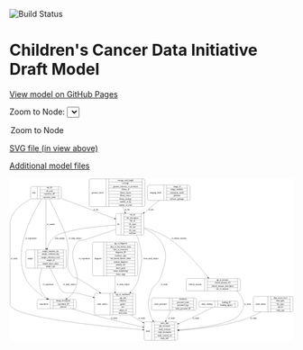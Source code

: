 <link rel='stylesheet' href="assets/style.css">
<link rel='stylesheet' href="https://unpkg.com/leaflet@1.5.1/dist/leaflet.css" integrity="sha512-xwE/Az9zrjBIphAcBb3F6JVqxf46+CDLwfLMHloNu6KEQCAWi6HcDUbeOfBIptF7tcCzusKFjFw2yuvEpDL9wQ==" crossorigin="">
<script type="text/javascript" src="https://code.jquery.com/jquery-3.2.1.min.js"></script>
<script type="text/javascript"  src="https://unpkg.com/leaflet@1.5.1/dist/leaflet.js"></script>
<script type="text/javascript" src="assets/actions.js"></script>

![Build Status](https://github.com/CBIIT/ccdi-model/actions/workflows/model-test-and-deploy.yml/badge.svg)

# Children's Cancer Data Initiative Draft Model

[View model on GitHub Pages](https://cbiit.github.io/ccdi-model/)



Zoom to Node: <select id="node_select">
  <option value="">Zoom to Node</option>
</select>
<div id="model"></div>

<p>
<a href="./model-desc/ccdi-model.svg">SVG file (in view above)</a>
<p>
<a href="./model-desc">Additional model files</a>
<div id='graph' style='display:off;'>
<svg width="2117pt" height="1215pt"
 viewBox="0.00 0.00 2116.50 1215.00" xmlns="http://www.w3.org/2000/svg" xmlns:xlink="http://www.w3.org/1999/xlink">
<g id="graph0" class="graph" transform="scale(1 1) rotate(0) translate(4 1211)">
<title>Perl</title>
<polygon fill="#ffffff" stroke="transparent" points="-4,4 -4,-1211 2112.5,-1211 2112.5,4 -4,4"/>
<!-- imaging_detail -->
<g id="node1" class="node">
<title>imaging_detail</title>
<path fill="none" stroke="#000000" d="M1036,-1045.5C1036,-1045.5 1330,-1045.5 1330,-1045.5 1336,-1045.5 1342,-1051.5 1342,-1057.5 1342,-1057.5 1342,-1148.5 1342,-1148.5 1342,-1154.5 1336,-1160.5 1330,-1160.5 1330,-1160.5 1036,-1160.5 1036,-1160.5 1030,-1160.5 1024,-1154.5 1024,-1148.5 1024,-1148.5 1024,-1057.5 1024,-1057.5 1024,-1051.5 1030,-1045.5 1036,-1045.5"/>
<text text-anchor="middle" x="1085" y="-1099.3" font-family="Times,serif" font-size="14.00" fill="#000000">imaging_detail</text>
<polyline fill="none" stroke="#000000" points="1146,-1045.5 1146,-1160.5 "/>
<text text-anchor="middle" x="1156.5" y="-1099.3" font-family="Times,serif" font-size="14.00" fill="#000000"> </text>
<polyline fill="none" stroke="#000000" points="1167,-1045.5 1167,-1160.5 "/>
<text text-anchor="middle" x="1244" y="-1145.3" font-family="Times,serif" font-size="14.00" fill="#000000">image_id</text>
<polyline fill="none" stroke="#000000" points="1167,-1137.5 1321,-1137.5 "/>
<text text-anchor="middle" x="1244" y="-1122.3" font-family="Times,serif" font-size="14.00" fill="#000000">image_modality</text>
<polyline fill="none" stroke="#000000" points="1167,-1114.5 1321,-1114.5 "/>
<text text-anchor="middle" x="1244" y="-1099.3" font-family="Times,serif" font-size="14.00" fill="#000000">instrument_model</text>
<polyline fill="none" stroke="#000000" points="1167,-1091.5 1321,-1091.5 "/>
<text text-anchor="middle" x="1244" y="-1076.3" font-family="Times,serif" font-size="14.00" fill="#000000">platform</text>
<polyline fill="none" stroke="#000000" points="1167,-1068.5 1321,-1068.5 "/>
<text text-anchor="middle" x="1244" y="-1053.3" font-family="Times,serif" font-size="14.00" fill="#000000">software_packages</text>
<polyline fill="none" stroke="#000000" points="1321,-1045.5 1321,-1160.5 "/>
<text text-anchor="middle" x="1331.5" y="-1099.3" font-family="Times,serif" font-size="14.00" fill="#000000"> </text>
</g>
<!-- file -->
<g id="node10" class="node">
<title>file</title>
<path fill="none" stroke="#000000" d="M800.5,-786.5C800.5,-786.5 985.5,-786.5 985.5,-786.5 991.5,-786.5 997.5,-792.5 997.5,-798.5 997.5,-798.5 997.5,-935.5 997.5,-935.5 997.5,-941.5 991.5,-947.5 985.5,-947.5 985.5,-947.5 800.5,-947.5 800.5,-947.5 794.5,-947.5 788.5,-941.5 788.5,-935.5 788.5,-935.5 788.5,-798.5 788.5,-798.5 788.5,-792.5 794.5,-786.5 800.5,-786.5"/>
<text text-anchor="middle" x="808" y="-863.3" font-family="Times,serif" font-size="14.00" fill="#000000">file</text>
<polyline fill="none" stroke="#000000" points="827.5,-786.5 827.5,-947.5 "/>
<text text-anchor="middle" x="838" y="-863.3" font-family="Times,serif" font-size="14.00" fill="#000000"> </text>
<polyline fill="none" stroke="#000000" points="848.5,-786.5 848.5,-947.5 "/>
<text text-anchor="middle" x="912.5" y="-932.3" font-family="Times,serif" font-size="14.00" fill="#000000">cds_url</text>
<polyline fill="none" stroke="#000000" points="848.5,-924.5 976.5,-924.5 "/>
<text text-anchor="middle" x="912.5" y="-909.3" font-family="Times,serif" font-size="14.00" fill="#000000">file_description</text>
<polyline fill="none" stroke="#000000" points="848.5,-901.5 976.5,-901.5 "/>
<text text-anchor="middle" x="912.5" y="-886.3" font-family="Times,serif" font-size="14.00" fill="#000000">file_id</text>
<polyline fill="none" stroke="#000000" points="848.5,-878.5 976.5,-878.5 "/>
<text text-anchor="middle" x="912.5" y="-863.3" font-family="Times,serif" font-size="14.00" fill="#000000">file_name</text>
<polyline fill="none" stroke="#000000" points="848.5,-855.5 976.5,-855.5 "/>
<text text-anchor="middle" x="912.5" y="-840.3" font-family="Times,serif" font-size="14.00" fill="#000000">file_size</text>
<polyline fill="none" stroke="#000000" points="848.5,-832.5 976.5,-832.5 "/>
<text text-anchor="middle" x="912.5" y="-817.3" font-family="Times,serif" font-size="14.00" fill="#000000">file_type</text>
<polyline fill="none" stroke="#000000" points="848.5,-809.5 976.5,-809.5 "/>
<text text-anchor="middle" x="912.5" y="-794.3" font-family="Times,serif" font-size="14.00" fill="#000000">md5sum</text>
<polyline fill="none" stroke="#000000" points="976.5,-786.5 976.5,-947.5 "/>
<text text-anchor="middle" x="987" y="-863.3" font-family="Times,serif" font-size="14.00" fill="#000000"> </text>
</g>
<!-- imaging_detail&#45;&gt;file -->
<g id="edge4" class="edge">
<title>imaging_detail&#45;&gt;file</title>
<path fill="none" stroke="#000000" d="M1112.058,-1045.2679C1078.3218,-1017.8136 1037.2744,-984.4095 999.8708,-953.9707"/>
<polygon fill="#000000" stroke="#000000" points="1001.914,-951.1209 991.9485,-947.5236 997.4956,-956.5503 1001.914,-951.1209"/>
<text text-anchor="middle" x="1051" y="-969.8" font-family="Times,serif" font-size="14.00" fill="#000000">of_file</text>
</g>
<!-- study_personnel -->
<g id="node2" class="node">
<title>study_personnel</title>
<path fill="none" stroke="#000000" d="M1066.5,-225C1066.5,-225 1377.5,-225 1377.5,-225 1383.5,-225 1389.5,-231 1389.5,-237 1389.5,-237 1389.5,-305 1389.5,-305 1389.5,-311 1383.5,-317 1377.5,-317 1377.5,-317 1066.5,-317 1066.5,-317 1060.5,-317 1054.5,-311 1054.5,-305 1054.5,-305 1054.5,-237 1054.5,-237 1054.5,-231 1060.5,-225 1066.5,-225"/>
<text text-anchor="middle" x="1121.5" y="-267.3" font-family="Times,serif" font-size="14.00" fill="#000000">study_personnel</text>
<polyline fill="none" stroke="#000000" points="1188.5,-225 1188.5,-317 "/>
<text text-anchor="middle" x="1199" y="-267.3" font-family="Times,serif" font-size="14.00" fill="#000000"> </text>
<polyline fill="none" stroke="#000000" points="1209.5,-225 1209.5,-317 "/>
<text text-anchor="middle" x="1289" y="-301.8" font-family="Times,serif" font-size="14.00" fill="#000000">institution</text>
<polyline fill="none" stroke="#000000" points="1209.5,-294 1368.5,-294 "/>
<text text-anchor="middle" x="1289" y="-278.8" font-family="Times,serif" font-size="14.00" fill="#000000">personnel_name</text>
<polyline fill="none" stroke="#000000" points="1209.5,-271 1368.5,-271 "/>
<text text-anchor="middle" x="1289" y="-255.8" font-family="Times,serif" font-size="14.00" fill="#000000">personnel_type</text>
<polyline fill="none" stroke="#000000" points="1209.5,-248 1368.5,-248 "/>
<text text-anchor="middle" x="1289" y="-232.8" font-family="Times,serif" font-size="14.00" fill="#000000">study_personnel_ID</text>
<polyline fill="none" stroke="#000000" points="1368.5,-225 1368.5,-317 "/>
<text text-anchor="middle" x="1379" y="-267.3" font-family="Times,serif" font-size="14.00" fill="#000000"> </text>
</g>
<!-- study -->
<g id="node5" class="node">
<title>study</title>
<path fill="none" stroke="#000000" d="M1011.5,-.5C1011.5,-.5 1236.5,-.5 1236.5,-.5 1242.5,-.5 1248.5,-6.5 1248.5,-12.5 1248.5,-12.5 1248.5,-126.5 1248.5,-126.5 1248.5,-132.5 1242.5,-138.5 1236.5,-138.5 1236.5,-138.5 1011.5,-138.5 1011.5,-138.5 1005.5,-138.5 999.5,-132.5 999.5,-126.5 999.5,-126.5 999.5,-12.5 999.5,-12.5 999.5,-6.5 1005.5,-.5 1011.5,-.5"/>
<text text-anchor="middle" x="1027.5" y="-65.8" font-family="Times,serif" font-size="14.00" fill="#000000">study</text>
<polyline fill="none" stroke="#000000" points="1055.5,-.5 1055.5,-138.5 "/>
<text text-anchor="middle" x="1066" y="-65.8" font-family="Times,serif" font-size="14.00" fill="#000000"> </text>
<polyline fill="none" stroke="#000000" points="1076.5,-.5 1076.5,-138.5 "/>
<text text-anchor="middle" x="1152" y="-123.3" font-family="Times,serif" font-size="14.00" fill="#000000">index_date</text>
<polyline fill="none" stroke="#000000" points="1076.5,-115.5 1227.5,-115.5 "/>
<text text-anchor="middle" x="1152" y="-100.3" font-family="Times,serif" font-size="14.00" fill="#000000">phs_accession</text>
<polyline fill="none" stroke="#000000" points="1076.5,-92.5 1227.5,-92.5 "/>
<text text-anchor="middle" x="1152" y="-77.3" font-family="Times,serif" font-size="14.00" fill="#000000">study_acronym</text>
<polyline fill="none" stroke="#000000" points="1076.5,-69.5 1227.5,-69.5 "/>
<text text-anchor="middle" x="1152" y="-54.3" font-family="Times,serif" font-size="14.00" fill="#000000">study_description</text>
<polyline fill="none" stroke="#000000" points="1076.5,-46.5 1227.5,-46.5 "/>
<text text-anchor="middle" x="1152" y="-31.3" font-family="Times,serif" font-size="14.00" fill="#000000">study_external_url</text>
<polyline fill="none" stroke="#000000" points="1076.5,-23.5 1227.5,-23.5 "/>
<text text-anchor="middle" x="1152" y="-8.3" font-family="Times,serif" font-size="14.00" fill="#000000">study_title</text>
<polyline fill="none" stroke="#000000" points="1227.5,-.5 1227.5,-138.5 "/>
<text text-anchor="middle" x="1238" y="-65.8" font-family="Times,serif" font-size="14.00" fill="#000000"> </text>
</g>
<!-- study_personnel&#45;&gt;study -->
<g id="edge16" class="edge">
<title>study_personnel&#45;&gt;study</title>
<path fill="none" stroke="#000000" d="M1199.5168,-224.7718C1188.4464,-202.0098 1174.792,-173.9345 1162.1516,-147.9443"/>
<polygon fill="#000000" stroke="#000000" points="1165.2499,-146.3124 1157.7287,-138.8504 1158.955,-149.374 1165.2499,-146.3124"/>
<text text-anchor="middle" x="1203.5" y="-160.8" font-family="Times,serif" font-size="14.00" fill="#000000">of_study</text>
</g>
<!-- study_funding -->
<g id="node3" class="node">
<title>study_funding</title>
<path fill="none" stroke="#000000" d="M1419.5,-248C1419.5,-248 1686.5,-248 1686.5,-248 1692.5,-248 1698.5,-254 1698.5,-260 1698.5,-260 1698.5,-282 1698.5,-282 1698.5,-288 1692.5,-294 1686.5,-294 1686.5,-294 1419.5,-294 1419.5,-294 1413.5,-294 1407.5,-288 1407.5,-282 1407.5,-282 1407.5,-260 1407.5,-260 1407.5,-254 1413.5,-248 1419.5,-248"/>
<text text-anchor="middle" x="1467" y="-267.3" font-family="Times,serif" font-size="14.00" fill="#000000">study_funding</text>
<polyline fill="none" stroke="#000000" points="1526.5,-248 1526.5,-294 "/>
<text text-anchor="middle" x="1537" y="-267.3" font-family="Times,serif" font-size="14.00" fill="#000000"> </text>
<polyline fill="none" stroke="#000000" points="1547.5,-248 1547.5,-294 "/>
<text text-anchor="middle" x="1612.5" y="-278.8" font-family="Times,serif" font-size="14.00" fill="#000000">funding_ID</text>
<polyline fill="none" stroke="#000000" points="1547.5,-271 1677.5,-271 "/>
<text text-anchor="middle" x="1612.5" y="-255.8" font-family="Times,serif" font-size="14.00" fill="#000000">funding_agency</text>
<polyline fill="none" stroke="#000000" points="1677.5,-248 1677.5,-294 "/>
<text text-anchor="middle" x="1688" y="-267.3" font-family="Times,serif" font-size="14.00" fill="#000000"> </text>
</g>
<!-- study_funding&#45;&gt;study -->
<g id="edge18" class="edge">
<title>study_funding&#45;&gt;study</title>
<path fill="none" stroke="#000000" d="M1510.9251,-247.8323C1480.1995,-231.1692 1437.38,-208.4733 1399,-190 1353.5214,-168.11 1303.1036,-145.54 1257.9894,-125.9361"/>
<polygon fill="#000000" stroke="#000000" points="1259.3111,-122.6944 1248.744,-121.9278 1256.5266,-129.1168 1259.3111,-122.6944"/>
<text text-anchor="middle" x="1384.5" y="-160.8" font-family="Times,serif" font-size="14.00" fill="#000000">of_study</text>
</g>
<!-- experiment -->
<g id="node4" class="node">
<title>experiment</title>
<path fill="none" stroke="#000000" d="M214,-236.5C214,-236.5 482,-236.5 482,-236.5 488,-236.5 494,-242.5 494,-248.5 494,-248.5 494,-293.5 494,-293.5 494,-299.5 488,-305.5 482,-305.5 482,-305.5 214,-305.5 214,-305.5 208,-305.5 202,-299.5 202,-293.5 202,-293.5 202,-248.5 202,-248.5 202,-242.5 208,-236.5 214,-236.5"/>
<text text-anchor="middle" x="251" y="-267.3" font-family="Times,serif" font-size="14.00" fill="#000000">experiment</text>
<polyline fill="none" stroke="#000000" points="300,-236.5 300,-305.5 "/>
<text text-anchor="middle" x="310.5" y="-267.3" font-family="Times,serif" font-size="14.00" fill="#000000"> </text>
<polyline fill="none" stroke="#000000" points="321,-236.5 321,-305.5 "/>
<text text-anchor="middle" x="397" y="-290.3" font-family="Times,serif" font-size="14.00" fill="#000000">design_description</text>
<polyline fill="none" stroke="#000000" points="321,-282.5 473,-282.5 "/>
<text text-anchor="middle" x="397" y="-267.3" font-family="Times,serif" font-size="14.00" fill="#000000">experiment_ID</text>
<polyline fill="none" stroke="#000000" points="321,-259.5 473,-259.5 "/>
<text text-anchor="middle" x="397" y="-244.3" font-family="Times,serif" font-size="14.00" fill="#000000">protocol</text>
<polyline fill="none" stroke="#000000" points="473,-236.5 473,-305.5 "/>
<text text-anchor="middle" x="483.5" y="-267.3" font-family="Times,serif" font-size="14.00" fill="#000000"> </text>
</g>
<!-- experiment&#45;&gt;study -->
<g id="edge17" class="edge">
<title>experiment&#45;&gt;study</title>
<path fill="none" stroke="#000000" d="M459.5231,-236.4481C508.8395,-221.5479 567.6352,-204.298 621,-190 745.1302,-156.7419 887.6676,-123.0109 989.2407,-99.7291"/>
<polygon fill="#000000" stroke="#000000" points="990.2823,-103.0813 999.2493,-97.4384 988.7205,-96.2578 990.2823,-103.0813"/>
<text text-anchor="middle" x="775.5" y="-160.8" font-family="Times,serif" font-size="14.00" fill="#000000">of_study</text>
</g>
<!-- clinical_measure -->
<g id="node6" class="node">
<title>clinical_measure</title>
<path fill="none" stroke="#000000" d="M1324.5,-370.5C1324.5,-370.5 1705.5,-370.5 1705.5,-370.5 1711.5,-370.5 1717.5,-376.5 1717.5,-382.5 1717.5,-382.5 1717.5,-450.5 1717.5,-450.5 1717.5,-456.5 1711.5,-462.5 1705.5,-462.5 1705.5,-462.5 1324.5,-462.5 1324.5,-462.5 1318.5,-462.5 1312.5,-456.5 1312.5,-450.5 1312.5,-450.5 1312.5,-382.5 1312.5,-382.5 1312.5,-376.5 1318.5,-370.5 1324.5,-370.5"/>
<text text-anchor="middle" x="1381" y="-412.8" font-family="Times,serif" font-size="14.00" fill="#000000">clinical_measure</text>
<polyline fill="none" stroke="#000000" points="1449.5,-370.5 1449.5,-462.5 "/>
<text text-anchor="middle" x="1460" y="-412.8" font-family="Times,serif" font-size="14.00" fill="#000000"> </text>
<polyline fill="none" stroke="#000000" points="1470.5,-370.5 1470.5,-462.5 "/>
<text text-anchor="middle" x="1583.5" y="-447.3" font-family="Times,serif" font-size="14.00" fill="#000000">age_at_measure</text>
<polyline fill="none" stroke="#000000" points="1470.5,-439.5 1696.5,-439.5 "/>
<text text-anchor="middle" x="1583.5" y="-424.3" font-family="Times,serif" font-size="14.00" fill="#000000">clinical_measure_ID</text>
<polyline fill="none" stroke="#000000" points="1470.5,-416.5 1696.5,-416.5 "/>
<text text-anchor="middle" x="1583.5" y="-401.3" font-family="Times,serif" font-size="14.00" fill="#000000">clinical_measure_description</text>
<polyline fill="none" stroke="#000000" points="1470.5,-393.5 1696.5,-393.5 "/>
<text text-anchor="middle" x="1583.5" y="-378.3" font-family="Times,serif" font-size="14.00" fill="#000000">site_of_measure</text>
<polyline fill="none" stroke="#000000" points="1696.5,-370.5 1696.5,-462.5 "/>
<text text-anchor="middle" x="1707" y="-412.8" font-family="Times,serif" font-size="14.00" fill="#000000"> </text>
</g>
<!-- clinical_measure&#45;&gt;study -->
<g id="edge11" class="edge">
<title>clinical_measure&#45;&gt;study</title>
<path fill="none" stroke="#000000" d="M1682.7388,-370.4241C1694.379,-364.6259 1703.3547,-358.4503 1708,-352 1750.0764,-293.5742 1753.4776,-245.8192 1708,-190 1652.4132,-121.7727 1413.0765,-91.0203 1258.5749,-78.0592"/>
<polygon fill="#000000" stroke="#000000" points="1258.7773,-74.5641 1248.5236,-77.231 1258.2024,-81.5405 1258.7773,-74.5641"/>
<text text-anchor="middle" x="1770.5" y="-267.3" font-family="Times,serif" font-size="14.00" fill="#000000">of_study</text>
</g>
<!-- study_subject -->
<g id="node7" class="node">
<title>study_subject</title>
<path fill="none" stroke="#000000" d="M641.5,-190.5C641.5,-190.5 924.5,-190.5 924.5,-190.5 930.5,-190.5 936.5,-196.5 936.5,-202.5 936.5,-202.5 936.5,-339.5 936.5,-339.5 936.5,-345.5 930.5,-351.5 924.5,-351.5 924.5,-351.5 641.5,-351.5 641.5,-351.5 635.5,-351.5 629.5,-345.5 629.5,-339.5 629.5,-339.5 629.5,-202.5 629.5,-202.5 629.5,-196.5 635.5,-190.5 641.5,-190.5"/>
<text text-anchor="middle" x="687.5" y="-267.3" font-family="Times,serif" font-size="14.00" fill="#000000">study_subject</text>
<polyline fill="none" stroke="#000000" points="745.5,-190.5 745.5,-351.5 "/>
<text text-anchor="middle" x="756" y="-267.3" font-family="Times,serif" font-size="14.00" fill="#000000"> </text>
<polyline fill="none" stroke="#000000" points="766.5,-190.5 766.5,-351.5 "/>
<text text-anchor="middle" x="841" y="-336.3" font-family="Times,serif" font-size="14.00" fill="#000000">age_at_enrollment</text>
<polyline fill="none" stroke="#000000" points="766.5,-328.5 915.5,-328.5 "/>
<text text-anchor="middle" x="841" y="-313.3" font-family="Times,serif" font-size="14.00" fill="#000000">age_unit</text>
<polyline fill="none" stroke="#000000" points="766.5,-305.5 915.5,-305.5 "/>
<text text-anchor="middle" x="841" y="-290.3" font-family="Times,serif" font-size="14.00" fill="#000000">ethnicity</text>
<polyline fill="none" stroke="#000000" points="766.5,-282.5 915.5,-282.5 "/>
<text text-anchor="middle" x="841" y="-267.3" font-family="Times,serif" font-size="14.00" fill="#000000">gender</text>
<polyline fill="none" stroke="#000000" points="766.5,-259.5 915.5,-259.5 "/>
<text text-anchor="middle" x="841" y="-244.3" font-family="Times,serif" font-size="14.00" fill="#000000">race</text>
<polyline fill="none" stroke="#000000" points="766.5,-236.5 915.5,-236.5 "/>
<text text-anchor="middle" x="841" y="-221.3" font-family="Times,serif" font-size="14.00" fill="#000000">subject_id</text>
<polyline fill="none" stroke="#000000" points="766.5,-213.5 915.5,-213.5 "/>
<text text-anchor="middle" x="841" y="-198.3" font-family="Times,serif" font-size="14.00" fill="#000000">vital_status</text>
<polyline fill="none" stroke="#000000" points="915.5,-190.5 915.5,-351.5 "/>
<text text-anchor="middle" x="926" y="-267.3" font-family="Times,serif" font-size="14.00" fill="#000000"> </text>
</g>
<!-- study_subject&#45;&gt;study -->
<g id="edge12" class="edge">
<title>study_subject&#45;&gt;study</title>
<path fill="none" stroke="#000000" d="M897.8812,-190.2208C915.4416,-178.7008 933.536,-167.2849 951,-157 963.6092,-149.5743 976.9252,-142.147 990.3444,-134.933"/>
<polygon fill="#000000" stroke="#000000" points="991.9947,-138.0195 999.1712,-130.2253 988.7006,-131.8431 991.9947,-138.0195"/>
<text text-anchor="middle" x="981.5" y="-160.8" font-family="Times,serif" font-size="14.00" fill="#000000">of_study</text>
</g>
<!-- diagnosis -->
<g id="node8" class="node">
<title>diagnosis</title>
<path fill="none" stroke="#000000" d="M626,-481.5C626,-481.5 940,-481.5 940,-481.5 946,-481.5 952,-487.5 952,-493.5 952,-493.5 952,-722.5 952,-722.5 952,-728.5 946,-734.5 940,-734.5 940,-734.5 626,-734.5 626,-734.5 620,-734.5 614,-728.5 614,-722.5 614,-722.5 614,-493.5 614,-493.5 614,-487.5 620,-481.5 626,-481.5"/>
<text text-anchor="middle" x="656" y="-604.3" font-family="Times,serif" font-size="14.00" fill="#000000">diagnosis</text>
<polyline fill="none" stroke="#000000" points="698,-481.5 698,-734.5 "/>
<text text-anchor="middle" x="708.5" y="-604.3" font-family="Times,serif" font-size="14.00" fill="#000000"> </text>
<polyline fill="none" stroke="#000000" points="719,-481.5 719,-734.5 "/>
<text text-anchor="middle" x="825" y="-719.3" font-family="Times,serif" font-size="14.00" fill="#000000">age_at_diagnosis</text>
<polyline fill="none" stroke="#000000" points="719,-711.5 931,-711.5 "/>
<text text-anchor="middle" x="825" y="-696.3" font-family="Times,serif" font-size="14.00" fill="#000000">days_to_last_known_status</text>
<polyline fill="none" stroke="#000000" points="719,-688.5 931,-688.5 "/>
<text text-anchor="middle" x="825" y="-673.3" font-family="Times,serif" font-size="14.00" fill="#000000">days_to_recurrence</text>
<polyline fill="none" stroke="#000000" points="719,-665.5 931,-665.5 "/>
<text text-anchor="middle" x="825" y="-650.3" font-family="Times,serif" font-size="14.00" fill="#000000">diagnosis_ID</text>
<polyline fill="none" stroke="#000000" points="719,-642.5 931,-642.5 "/>
<text text-anchor="middle" x="825" y="-627.3" font-family="Times,serif" font-size="14.00" fill="#000000">incidence_type</text>
<polyline fill="none" stroke="#000000" points="719,-619.5 931,-619.5 "/>
<text text-anchor="middle" x="825" y="-604.3" font-family="Times,serif" font-size="14.00" fill="#000000">last_known_disease_status</text>
<polyline fill="none" stroke="#000000" points="719,-596.5 931,-596.5 "/>
<text text-anchor="middle" x="825" y="-581.3" font-family="Times,serif" font-size="14.00" fill="#000000">primary_diagnosis</text>
<polyline fill="none" stroke="#000000" points="719,-573.5 931,-573.5 "/>
<text text-anchor="middle" x="825" y="-558.3" font-family="Times,serif" font-size="14.00" fill="#000000">primary_site</text>
<polyline fill="none" stroke="#000000" points="719,-550.5 931,-550.5 "/>
<text text-anchor="middle" x="825" y="-535.3" font-family="Times,serif" font-size="14.00" fill="#000000">tumor_grade</text>
<polyline fill="none" stroke="#000000" points="719,-527.5 931,-527.5 "/>
<text text-anchor="middle" x="825" y="-512.3" font-family="Times,serif" font-size="14.00" fill="#000000">tumor_morphology</text>
<polyline fill="none" stroke="#000000" points="719,-504.5 931,-504.5 "/>
<text text-anchor="middle" x="825" y="-489.3" font-family="Times,serif" font-size="14.00" fill="#000000">tumor_stage</text>
<polyline fill="none" stroke="#000000" points="931,-481.5 931,-734.5 "/>
<text text-anchor="middle" x="941.5" y="-604.3" font-family="Times,serif" font-size="14.00" fill="#000000"> </text>
</g>
<!-- diagnosis&#45;&gt;study_subject -->
<g id="edge3" class="edge">
<title>diagnosis&#45;&gt;study_subject</title>
<path fill="none" stroke="#000000" d="M783,-481.075C783,-441.5082 783,-398.6792 783,-362.0779"/>
<polygon fill="#000000" stroke="#000000" points="786.5001,-361.9275 783,-351.9275 779.5001,-361.9276 786.5001,-361.9275"/>
<text text-anchor="middle" x="843.5" y="-412.8" font-family="Times,serif" font-size="14.00" fill="#000000">of_study_subject</text>
</g>
<!-- alias -->
<g id="node9" class="node">
<title>alias</title>
<path fill="none" stroke="#000000" d="M165.5,-1057C165.5,-1057 370.5,-1057 370.5,-1057 376.5,-1057 382.5,-1063 382.5,-1069 382.5,-1069 382.5,-1137 382.5,-1137 382.5,-1143 376.5,-1149 370.5,-1149 370.5,-1149 165.5,-1149 165.5,-1149 159.5,-1149 153.5,-1143 153.5,-1137 153.5,-1137 153.5,-1069 153.5,-1069 153.5,-1063 159.5,-1057 165.5,-1057"/>
<text text-anchor="middle" x="178.5" y="-1099.3" font-family="Times,serif" font-size="14.00" fill="#000000">alias</text>
<polyline fill="none" stroke="#000000" points="203.5,-1057 203.5,-1149 "/>
<text text-anchor="middle" x="214" y="-1099.3" font-family="Times,serif" font-size="14.00" fill="#000000"> </text>
<polyline fill="none" stroke="#000000" points="224.5,-1057 224.5,-1149 "/>
<text text-anchor="middle" x="293" y="-1133.8" font-family="Times,serif" font-size="14.00" fill="#000000">cds_ID</text>
<polyline fill="none" stroke="#000000" points="224.5,-1126 361.5,-1126 "/>
<text text-anchor="middle" x="293" y="-1110.8" font-family="Times,serif" font-size="14.00" fill="#000000">cds_node</text>
<polyline fill="none" stroke="#000000" points="224.5,-1103 361.5,-1103 "/>
<text text-anchor="middle" x="293" y="-1087.8" font-family="Times,serif" font-size="14.00" fill="#000000">repository_ID</text>
<polyline fill="none" stroke="#000000" points="224.5,-1080 361.5,-1080 "/>
<text text-anchor="middle" x="293" y="-1064.8" font-family="Times,serif" font-size="14.00" fill="#000000">repository_name</text>
<polyline fill="none" stroke="#000000" points="361.5,-1057 361.5,-1149 "/>
<text text-anchor="middle" x="372" y="-1099.3" font-family="Times,serif" font-size="14.00" fill="#000000"> </text>
</g>
<!-- alias&#45;&gt;experiment -->
<g id="edge19" class="edge">
<title>alias&#45;&gt;experiment</title>
<path fill="none" stroke="#000000" d="M236.6536,-1056.8122C169.5104,-951.773 24.4496,-688.0607 108,-481 138.6916,-404.9377 214.2334,-346.583 272.4384,-310.9135"/>
<polygon fill="#000000" stroke="#000000" points="274.4977,-313.759 281.2567,-305.6003 270.885,-307.7632 274.4977,-313.759"/>
<text text-anchor="middle" x="155.5" y="-756.8" font-family="Times,serif" font-size="14.00" fill="#000000">of_experiment</text>
</g>
<!-- alias&#45;&gt;study -->
<g id="edge14" class="edge">
<title>alias&#45;&gt;study</title>
<path fill="none" stroke="#000000" d="M156.2845,-1056.8588C82.7484,-1018.2399 0,-955.1899 0,-867 0,-867 0,-867 0,-271 0,-171.5182 690.985,-104.1633 989.403,-79.7132"/>
<polygon fill="#000000" stroke="#000000" points="989.7353,-83.1978 999.4178,-78.8967 989.1664,-76.2209 989.7353,-83.1978"/>
<text text-anchor="middle" x="30.5" y="-604.3" font-family="Times,serif" font-size="14.00" fill="#000000">of_study</text>
</g>
<!-- alias&#45;&gt;study_subject -->
<g id="edge2" class="edge">
<title>alias&#45;&gt;study_subject</title>
<path fill="none" stroke="#000000" d="M292.2399,-1056.6659C307.9237,-1026.1047 328.4306,-985.0254 345,-948 386.5013,-855.2627 404.9026,-833.9398 428,-735 453.9063,-624.0282 394.3063,-571.9233 463,-481 474.9965,-465.1213 486.6142,-472.6842 504,-463 559.8421,-431.8949 618.5691,-392.5842 667.661,-357.6462"/>
<polygon fill="#000000" stroke="#000000" points="669.9805,-360.2905 676.0819,-351.6289 665.9107,-354.5951 669.9805,-360.2905"/>
<text text-anchor="middle" x="484.5" y="-756.8" font-family="Times,serif" font-size="14.00" fill="#000000">of_study_subject</text>
</g>
<!-- alias&#45;&gt;file -->
<g id="edge5" class="edge">
<title>alias&#45;&gt;file</title>
<path fill="none" stroke="#000000" d="M382.6346,-1059.714C495.2929,-1017.1742 666.2342,-952.6268 778.7571,-910.1381"/>
<polygon fill="#000000" stroke="#000000" points="780.3252,-913.2873 788.4441,-906.4803 777.8524,-906.7386 780.3252,-913.2873"/>
<text text-anchor="middle" x="640" y="-969.8" font-family="Times,serif" font-size="14.00" fill="#000000">of_file</text>
</g>
<!-- sample -->
<g id="node13" class="node">
<title>sample</title>
<path fill="none" stroke="#000000" d="M129,-539C129,-539 407,-539 407,-539 413,-539 419,-545 419,-551 419,-551 419,-665 419,-665 419,-671 413,-677 407,-677 407,-677 129,-677 129,-677 123,-677 117,-671 117,-665 117,-665 117,-551 117,-551 117,-545 123,-539 129,-539"/>
<text text-anchor="middle" x="151" y="-604.3" font-family="Times,serif" font-size="14.00" fill="#000000">sample</text>
<polyline fill="none" stroke="#000000" points="185,-539 185,-677 "/>
<text text-anchor="middle" x="195.5" y="-604.3" font-family="Times,serif" font-size="14.00" fill="#000000"> </text>
<polyline fill="none" stroke="#000000" points="206,-539 206,-677 "/>
<text text-anchor="middle" x="302" y="-661.8" font-family="Times,serif" font-size="14.00" fill="#000000">sample_anatomic_site</text>
<polyline fill="none" stroke="#000000" points="206,-654 398,-654 "/>
<text text-anchor="middle" x="302" y="-638.8" font-family="Times,serif" font-size="14.00" fill="#000000">sample_collection_day</text>
<polyline fill="none" stroke="#000000" points="206,-631 398,-631 "/>
<text text-anchor="middle" x="302" y="-615.8" font-family="Times,serif" font-size="14.00" fill="#000000">sample_collection_event</text>
<polyline fill="none" stroke="#000000" points="206,-608 398,-608 "/>
<text text-anchor="middle" x="302" y="-592.8" font-family="Times,serif" font-size="14.00" fill="#000000">sample_id</text>
<polyline fill="none" stroke="#000000" points="206,-585 398,-585 "/>
<text text-anchor="middle" x="302" y="-569.8" font-family="Times,serif" font-size="14.00" fill="#000000">sample_tumor_status</text>
<polyline fill="none" stroke="#000000" points="206,-562 398,-562 "/>
<text text-anchor="middle" x="302" y="-546.8" font-family="Times,serif" font-size="14.00" fill="#000000">sample_type</text>
<polyline fill="none" stroke="#000000" points="398,-539 398,-677 "/>
<text text-anchor="middle" x="408.5" y="-604.3" font-family="Times,serif" font-size="14.00" fill="#000000"> </text>
</g>
<!-- alias&#45;&gt;sample -->
<g id="edge7" class="edge">
<title>alias&#45;&gt;sample</title>
<path fill="none" stroke="#000000" d="M268,-1056.8761C268,-972.4449 268,-792.1302 268,-687.5498"/>
<polygon fill="#000000" stroke="#000000" points="271.5001,-687.3605 268,-677.3606 264.5001,-687.3606 271.5001,-687.3605"/>
<text text-anchor="middle" x="304.5" y="-863.3" font-family="Times,serif" font-size="14.00" fill="#000000">of_sample</text>
</g>
<!-- file&#45;&gt;experiment -->
<g id="edge20" class="edge">
<title>file&#45;&gt;experiment</title>
<path fill="none" stroke="#000000" d="M788.2701,-829.9994C723.0763,-807.2254 637.3795,-777.7562 561,-753 534.9203,-744.547 518.9989,-756.5091 502,-735 401.2147,-607.4741 555.9682,-513.1658 479,-370 466.3122,-346.3999 445.2819,-326.7841 423.7454,-311.4082"/>
<polygon fill="#000000" stroke="#000000" points="425.7052,-308.5082 415.4829,-305.7234 421.7374,-314.2751 425.7052,-308.5082"/>
<text text-anchor="middle" x="553.5" y="-604.3" font-family="Times,serif" font-size="14.00" fill="#000000">of_experiment</text>
</g>
<!-- file&#45;&gt;study -->
<g id="edge13" class="edge">
<title>file&#45;&gt;study</title>
<path fill="none" stroke="#000000" d="M997.5296,-835.2477C1045.617,-814.8172 1098.0836,-782.9003 1126,-735 1182.8428,-637.4664 1156.932,-589.5685 1126,-481 1107.5148,-416.1185 1064.4852,-416.8815 1046,-352 1026.2717,-282.7555 1025.602,-259.0502 1046,-190 1050.2857,-175.4923 1056.9246,-161.0894 1064.5598,-147.5575"/>
<polygon fill="#000000" stroke="#000000" points="1067.658,-149.1934 1069.7063,-138.7984 1061.6227,-145.6472 1067.658,-149.1934"/>
<text text-anchor="middle" x="1149.5" y="-412.8" font-family="Times,serif" font-size="14.00" fill="#000000">of_study</text>
</g>
<!-- file&#45;&gt;clinical_measure -->
<g id="edge8" class="edge">
<title>file&#45;&gt;clinical_measure</title>
<path fill="none" stroke="#000000" d="M997.5538,-842.1949C1052.2662,-826.2628 1118.7533,-802.0775 1172,-768 1300.3619,-685.8494 1416.6843,-547.0659 1475.2061,-470.7771"/>
<polygon fill="#000000" stroke="#000000" points="1478.0904,-472.7668 1481.3708,-462.6925 1472.524,-468.5222 1478.0904,-472.7668"/>
<text text-anchor="middle" x="1258" y="-756.8" font-family="Times,serif" font-size="14.00" fill="#000000">of_clinical_measure</text>
</g>
<!-- file&#45;&gt;study_subject -->
<g id="edge9" class="edge">
<title>file&#45;&gt;study_subject</title>
<path fill="none" stroke="#000000" d="M942.1344,-786.2705C949.9374,-769.844 956.8091,-752.2866 961,-735 987.5979,-625.2892 985.9368,-591.1002 961,-481 948.9239,-427.682 942.0857,-412.7411 908,-370 905.028,-366.2733 901.8902,-362.6 898.6225,-358.9898"/>
<polygon fill="#000000" stroke="#000000" points="901.1431,-356.5611 891.7441,-351.6713 896.0423,-361.3551 901.1431,-356.5611"/>
<text text-anchor="middle" x="1051" y="-604.3" font-family="Times,serif" font-size="14.00" fill="#000000">from_study_subject</text>
</g>
<!-- file&#45;&gt;sample -->
<g id="edge10" class="edge">
<title>file&#45;&gt;sample</title>
<path fill="none" stroke="#000000" d="M788.4171,-861.2895C643.7169,-851.3466 392.5002,-826.0719 324,-768 300.1001,-747.7385 286.3936,-716.6569 278.5357,-687.2592"/>
<polygon fill="#000000" stroke="#000000" points="281.8888,-686.2384 276.0888,-677.3722 275.0938,-687.9202 281.8888,-686.2384"/>
<text text-anchor="middle" x="370.5" y="-756.8" font-family="Times,serif" font-size="14.00" fill="#000000">from_sample</text>
</g>
<!-- genomic_detail -->
<g id="node11" class="node">
<title>genomic_detail</title>
<path fill="none" stroke="#000000" d="M602,-999.5C602,-999.5 994,-999.5 994,-999.5 1000,-999.5 1006,-1005.5 1006,-1011.5 1006,-1011.5 1006,-1194.5 1006,-1194.5 1006,-1200.5 1000,-1206.5 994,-1206.5 994,-1206.5 602,-1206.5 602,-1206.5 596,-1206.5 590,-1200.5 590,-1194.5 590,-1194.5 590,-1011.5 590,-1011.5 590,-1005.5 596,-999.5 602,-999.5"/>
<text text-anchor="middle" x="652.5" y="-1099.3" font-family="Times,serif" font-size="14.00" fill="#000000">genomic_detail</text>
<polyline fill="none" stroke="#000000" points="715,-999.5 715,-1206.5 "/>
<text text-anchor="middle" x="725.5" y="-1099.3" font-family="Times,serif" font-size="14.00" fill="#000000"> </text>
<polyline fill="none" stroke="#000000" points="736,-999.5 736,-1206.5 "/>
<text text-anchor="middle" x="860.5" y="-1191.3" font-family="Times,serif" font-size="14.00" fill="#000000">average_read_length</text>
<polyline fill="none" stroke="#000000" points="736,-1183.5 985,-1183.5 "/>
<text text-anchor="middle" x="860.5" y="-1168.3" font-family="Times,serif" font-size="14.00" fill="#000000">coverage</text>
<polyline fill="none" stroke="#000000" points="736,-1160.5 985,-1160.5 "/>
<text text-anchor="middle" x="860.5" y="-1145.3" font-family="Times,serif" font-size="14.00" fill="#000000">genome_reference_or_accession</text>
<polyline fill="none" stroke="#000000" points="736,-1137.5 985,-1137.5 "/>
<text text-anchor="middle" x="860.5" y="-1122.3" font-family="Times,serif" font-size="14.00" fill="#000000">library_id</text>
<polyline fill="none" stroke="#000000" points="736,-1114.5 985,-1114.5 "/>
<text text-anchor="middle" x="860.5" y="-1099.3" font-family="Times,serif" font-size="14.00" fill="#000000">library_layout</text>
<polyline fill="none" stroke="#000000" points="736,-1091.5 985,-1091.5 "/>
<text text-anchor="middle" x="860.5" y="-1076.3" font-family="Times,serif" font-size="14.00" fill="#000000">library_source</text>
<polyline fill="none" stroke="#000000" points="736,-1068.5 985,-1068.5 "/>
<text text-anchor="middle" x="860.5" y="-1053.3" font-family="Times,serif" font-size="14.00" fill="#000000">library_strategy</text>
<polyline fill="none" stroke="#000000" points="736,-1045.5 985,-1045.5 "/>
<text text-anchor="middle" x="860.5" y="-1030.3" font-family="Times,serif" font-size="14.00" fill="#000000">number_of_bp</text>
<polyline fill="none" stroke="#000000" points="736,-1022.5 985,-1022.5 "/>
<text text-anchor="middle" x="860.5" y="-1007.3" font-family="Times,serif" font-size="14.00" fill="#000000">number_of_reads</text>
<polyline fill="none" stroke="#000000" points="985,-999.5 985,-1206.5 "/>
<text text-anchor="middle" x="995.5" y="-1099.3" font-family="Times,serif" font-size="14.00" fill="#000000"> </text>
</g>
<!-- genomic_detail&#45;&gt;file -->
<g id="edge6" class="edge">
<title>genomic_detail&#45;&gt;file</title>
<path fill="none" stroke="#000000" d="M839.6684,-999.487C845.3393,-985.3992 851.1228,-971.0318 856.6889,-957.2043"/>
<polygon fill="#000000" stroke="#000000" points="860.0162,-958.3114 860.5036,-947.7278 853.5225,-955.6974 860.0162,-958.3114"/>
<text text-anchor="middle" x="873" y="-969.8" font-family="Times,serif" font-size="14.00" fill="#000000">of_file</text>
</g>
<!-- study_admin -->
<g id="node12" class="node">
<title>study_admin</title>
<path fill="none" stroke="#000000" d="M1825.5,-213.5C1825.5,-213.5 2096.5,-213.5 2096.5,-213.5 2102.5,-213.5 2108.5,-219.5 2108.5,-225.5 2108.5,-225.5 2108.5,-316.5 2108.5,-316.5 2108.5,-322.5 2102.5,-328.5 2096.5,-328.5 2096.5,-328.5 1825.5,-328.5 1825.5,-328.5 1819.5,-328.5 1813.5,-322.5 1813.5,-316.5 1813.5,-316.5 1813.5,-225.5 1813.5,-225.5 1813.5,-219.5 1819.5,-213.5 1825.5,-213.5"/>
<text text-anchor="middle" x="1867.5" y="-267.3" font-family="Times,serif" font-size="14.00" fill="#000000">study_admin</text>
<polyline fill="none" stroke="#000000" points="1921.5,-213.5 1921.5,-328.5 "/>
<text text-anchor="middle" x="1932" y="-267.3" font-family="Times,serif" font-size="14.00" fill="#000000"> </text>
<polyline fill="none" stroke="#000000" points="1942.5,-213.5 1942.5,-328.5 "/>
<text text-anchor="middle" x="2015" y="-313.3" font-family="Times,serif" font-size="14.00" fill="#000000">data_access_level</text>
<polyline fill="none" stroke="#000000" points="1942.5,-305.5 2087.5,-305.5 "/>
<text text-anchor="middle" x="2015" y="-290.3" font-family="Times,serif" font-size="14.00" fill="#000000">data_types</text>
<polyline fill="none" stroke="#000000" points="1942.5,-282.5 2087.5,-282.5 "/>
<text text-anchor="middle" x="2015" y="-267.3" font-family="Times,serif" font-size="14.00" fill="#000000">file_types</text>
<polyline fill="none" stroke="#000000" points="1942.5,-259.5 2087.5,-259.5 "/>
<text text-anchor="middle" x="2015" y="-244.3" font-family="Times,serif" font-size="14.00" fill="#000000">species</text>
<polyline fill="none" stroke="#000000" points="1942.5,-236.5 2087.5,-236.5 "/>
<text text-anchor="middle" x="2015" y="-221.3" font-family="Times,serif" font-size="14.00" fill="#000000">study_type</text>
<polyline fill="none" stroke="#000000" points="2087.5,-213.5 2087.5,-328.5 "/>
<text text-anchor="middle" x="2098" y="-267.3" font-family="Times,serif" font-size="14.00" fill="#000000"> </text>
</g>
<!-- study_admin&#45;&gt;study -->
<g id="edge15" class="edge">
<title>study_admin&#45;&gt;study</title>
<path fill="none" stroke="#000000" d="M1870.3252,-213.3558C1833.6363,-192.4982 1790.067,-170.7246 1748,-157 1584.8511,-103.7718 1387.331,-82.9217 1258.8311,-74.7556"/>
<polygon fill="#000000" stroke="#000000" points="1258.7421,-71.2435 1248.5452,-74.1197 1258.3101,-78.2302 1258.7421,-71.2435"/>
<text text-anchor="middle" x="1814.5" y="-160.8" font-family="Times,serif" font-size="14.00" fill="#000000">of_study</text>
</g>
<!-- sample&#45;&gt;experiment -->
<g id="edge21" class="edge">
<title>sample&#45;&gt;experiment</title>
<path fill="none" stroke="#000000" d="M237.6114,-538.9349C220.6541,-489.7982 207.409,-423.3164 232,-370 242.6232,-346.9675 261.5404,-327.3094 281.0564,-311.7256"/>
<polygon fill="#000000" stroke="#000000" points="283.3389,-314.3857 289.1369,-305.5182 279.0745,-308.8346 283.3389,-314.3857"/>
<text text-anchor="middle" x="283.5" y="-412.8" font-family="Times,serif" font-size="14.00" fill="#000000">of_experiment</text>
</g>
<!-- sample&#45;&gt;study_subject -->
<g id="edge1" class="edge">
<title>sample&#45;&gt;study_subject</title>
<path fill="none" stroke="#000000" d="M300.4143,-538.9601C333.0817,-469.6801 379.2126,-372.7893 383,-370 426.4243,-338.0192 450.3145,-363.5187 503,-352 540.8933,-343.7153 581.1968,-333.1302 619.0702,-322.3648"/>
<polygon fill="#000000" stroke="#000000" points="620.5111,-325.593 629.1618,-319.476 618.5847,-318.8633 620.5111,-325.593"/>
<text text-anchor="middle" x="443.5" y="-412.8" font-family="Times,serif" font-size="14.00" fill="#000000">of_study_subject</text>
</g>
</g>
</svg>
</div>
